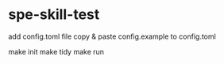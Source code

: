 # spe-skill-test
add config.toml file
copy & paste config.example to config.toml

make init
make tidy
make run
